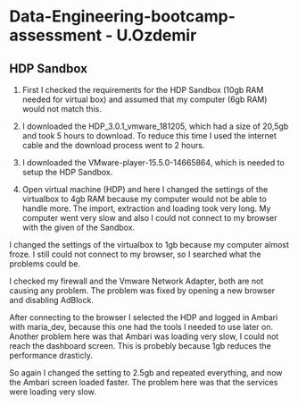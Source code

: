 # Data-Engineering-bootcamp-assessment - U.Ozdemir


## HDP Sandbox

1. First I checked the requirements for the HDP Sandbox (10gb RAM needed for virtual box) and assumed that my computer (6gb RAM) would not match this. 

2. I downloaded the HDP_3.0.1_vmware_181205, which had a size of 20,5gb and took 5 hours to download. To reduce this time I used the internet cable and the download process went to 2 hours. 

3. I downloaded the VMware-player-15.5.0-14665864, which is needed to setup the HDP Sandbox. 

4. Open virtual machine (HDP) and here I changed the settings of the virtualbox to 4gb RAM because my computer would not be able to handle more. The import, extraction and loading took very long. My computer went very slow and also I could not connect to my browser with the given of the Sandbox. 

I changed the settings of the virtualbox to 1gb because my computer almost froze. I still could not connect to my browser, so I searched what the problems could be. 

I checked my firewall and the Vmware Network Adapter, both are not causing any problem. The problem was fixed by opening a new browser and disabling AdBlock. 

After connecting to the browser I selected the HDP and logged in Ambari with maria_dev, because this one had the tools I needed to use later on. Another problem here was that Ambari was loading very slow, I could not reach the dashboard screen. This is probebly because 1gb reduces the performance drasticly.

So again I changed the setting to 2.5gb and repeated everything, and now the Ambari screen loaded faster. The problem here was that the services were loading very slow.





